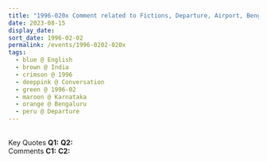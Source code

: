 ```yaml
---
title: "1996-020x Comment related to Fictions, Departure, Airport, Bengaluru, Karnataka, India from the book Insights, Inspirations and Eternal Moments, Chapter 43, Page 134 by Yogi Mahajan"
date: 2023-08-15
display_date: 
sort_date: 1996-02-02
permalink: /events/1996-0202-020x
tags:
  - blue @ English
  - brown @ India
  - crimson @ 1996
  - deeppink @ Conversation
  - green @ 1996-02
  - maroon @ Karnataka
  - orange @ Bengaluru
  - peru @ Departure
---
```


<br>

<wave-list>
  <list-title color="DarkSeaGreen" width="55">Key Quotes</list-title>
  <list-item color="BlanchedAlmond" width="280"><b>Q1:</b> <i></i></list-item>
  <list-item color="Lavender" width="280"><b>Q2:</b> <i></i></list-item>
</wave-list>

<br>

<wave-list>
  <list-title color="DarkSeaGreen" width="55">Comments</list-title>
  <list-item color="BlanchedAlmond" width="280"><b>C1:</b> <i></i></list-item>
  <list-item color="Lavender" width="280"><b>C2:</b> <i></i></list-item>
</wave-list>